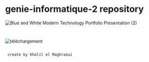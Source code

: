 # genie-informatique-2 repository 

![Blue and White Modern Technology Portfolio Presentation (2)](https://user-images.githubusercontent.com/42038003/98044799-bf7b0380-1e27-11eb-8bb0-12e7fbd064c4.gif)
```bash



```

![téléchargement](https://user-images.githubusercontent.com/42038003/98041743-b9365880-1e22-11eb-8c4a-75dc80d724b0.png)

```bash

 create by Khalil el Maghraoui 
```
